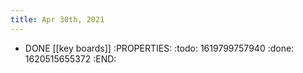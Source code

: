 ```yaml
---
title: Apr 30th, 2021
---
```


- DONE [[key boards]] 
:PROPERTIES:
:todo: 1619799757940
:done: 1620515655372
:END:
